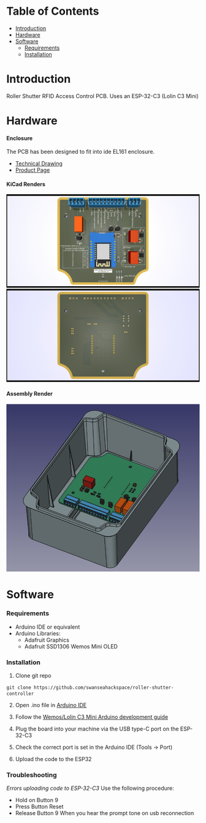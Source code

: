 # Table of Contents

- [Introduction](https://github.com/swanseahackspace/roller-shutter-controller/#introduction)
- [Hardware](https://github.com/swanseahackspace/roller-shutter-controller/#hardware)
- [Software](https://github.com/swanseahackspace/roller-shutter-controller/#software)
	- [Requirements](https://github.com/swanseahackspace/roller-shutter-controller/#requirements)
	- [Installation](https://github.com/swanseahackspace/roller-shutter-controller/#installation)
  
# Introduction
Roller Shutter RFID Access Control PCB. Uses an ESP-32-C3 (Lolin C3 Mini)

# Hardware

#### Enclosure
The PCB has been designed to fit into ide EL161 enclosure.

- [Technical Drawing](hardware/enclosure-dimensions.pdf)
- [Product Page](https://ide.es/eng/products/junction-boxes-and-mechanisms/ip65-ip67-junction-boxes/ref_EL161)

#### KiCad Renders
![Top down 3D view](hardware/renders/3D-Top.png)
![Bottom up 3D View](hardware/renders/3D-Bottom.png)

#### Assembly Render
![Assembly render](hardware/renders/3D-Assembly.png)

# Software

### Requirements
- Arduino IDE or equivalent
- Arduino Libraries:
  - Adafruit Graphics
  - Adafruit SSD1306 Wemos Mini OLED

### Installation

1. Clone git repo
```
git clone https://github.com/swanseahackspace/roller-shutter-controller
```

2. Open .ino file in [Arduino IDE](https://www.arduino.cc/en/software)

3. Follow the [Wemos/Lolin C3 Mini Arduino development guide](https://www.wemos.cc/en/latest/tutorials/c3/get_started_with_arduino_c3.html)

4. Plug the board into your machine via the USB type-C port on the ESP-32-C3

5. Check the correct port is set in the Arduino IDE (Tools -> Port)

6. Upload the code to the ESP32

### Troubleshooting

*Errors uploading code to ESP-32-C3*
Use the following procedure:

- Hold on Button 9
- Press Button Reset
- Release Button 9 When you hear the prompt tone on usb reconnection
